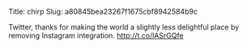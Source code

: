 Title: chirp
Slug: a80845bea23267f1675cbf8942584b9c

Twitter, thanks for making the world a slightly less delightful place by removing Instagram integration. <a href="http://t.co/lASrGQfe">http://t.co/lASrGQfe</a>
